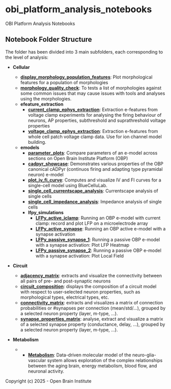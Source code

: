 # obi_platform_analysis_notebooks
OBI Platform Analysis Notebooks

## Notebook Folder Structure

The folder has been divided into 3 main subfolders, each corresponding to the level of analysis: 

- **Cellular**
  - [**display_morphology_population_features**](Cellular/display_morphology_population_features/analysis_notebook.ipynb): Plot morphological features for a population of morphologies
  - [**morphology_quality_check**](Cellular/morphology_quality_check/analysis_notebook.ipynb): To tests a list of morphologies against some common issues that may cause issues with tools and analyses using the morphologies.
  - **efeature_extraction**
    - [**current_clamp_ephys_extraction**](Cellular/efeature_extraction/current_clamp_ephys_extraction/analysis_notebook.ipynb): Extraction e-features from voltage clamp experiments for analysing the firing behaviour of neurons, AP properties, subthreshold and suprathreshold voltage properties
    - [**voltage_clamp_ephys_extraction**](Cellular/efeature_extraction/voltage_clamp_ephys_extraction/analysis_notebook.ipynb): Extraction e-features from whole cell patch voltage clamp data. Use for ion channel model building.
  - **emodels**
      - [**parameter_plots**](Cellular/emodels/parameters_plot/analysis_notebook.ipynb): Compare parameters of an e-model across sections on Open Brain Institute Platform (OBP)
      - [**cadpyr_showcase**](Cellular/emodels/cadpyr_showcase/analysis_notebook.ipynb): Demonstrates various properties of the OBP canonical cADPyr (continuos firing and adapting type pyramidal neuron) e-model
      - [**plot_iv_fi_curve**](Cellular/emodels/plot_iv_fi_curve/analysis_notebook.ipynb): Computes and visualize IV and FI curves for a single-cell model using BlueCelluLab.
      - [**single_cell_currentscape_analysis**](Cellular/emodels/single_cell_currentscape_analysis/analysis_notebook.ipynb): Currentscape analysis of single cells
      - [**single_cell_impedance_analysis**](Cellular/emodels/single_cell_impedance_analysis/analysis_notebook.ipynb): Impedance analysis of single cells
      - **lfpy_simulations**
        - [**LFPy_active_iclamp**](Cellular/emodels/lfpy_simulations/active_emodel_Iclamp/analysis_notebook.ipynb): Running an OBP e-model with current clamp: record and plot LFP on a microelectrode array
        - [**LFPy_active_synapse**](Cellular/emodels/lfpy_simulations/active_emodel_synapses/analysis_notebook.ipynb): Running an OBP active e-model with a synapse activation
        - [**LFPy_passive_synapse_1**](Cellular/emodels/lfpy_simulations/passive_emodel_synapses/analysis_notebook_1.ipynb): Running a passive OBP e-model with a synapse activation: Plot LFP Heatmap
        - [**LFPy_passive_synapse_2**](Cellular/emodels/lfpy_simulations/passive_emodel_synapses/analysis_notebook_2.ipynb): Running a passive OBP e-model with a synapse activation: Plot Local Field
      
        
- **Circuit**
  - [**adjacency_matrix**](Circuit/adjacency_matrix/analysis_notebook.ipynb): extracts and visualize the connectivity between all pairs of pre- and post-synaptic neurons
  - [**circuit_composition**](Circuit/circuit_composition/analysis_notebook.ipynb): displays the composition of a circuit model with respect to user-selected neuron properties, such as morphological types, electrical types, etc.
  - [**connectivity_matrix**](Circuit/connectivity_matrix/analysis_notebook.ipynb):  extracts and visualizes a matrix of connection probabilities or #synapses per connection (mean/std/...), grouped by a selected neuron property (layer, m-type, ...).
  - [**synapse_properties_matrix**](Circuit/synapse_properties_matrix/analysis_notebook.ipynb):  analyse, extract and visualize a matrix of a selected synapse property (conductance, delay, ...), grouped by a selected neuron property (layer, m-type, ...).


- **Metabolism**
   -  - [**Metabolism**](Metabolism/analysis_notebook.ipynb): Data-driven molecular model of the neuro-glia-vascular system allows exploration of the complex relationships between the aging brain, energy metabolism, blood flow, and neuronal activity.


Copyright (c) 2025 - Open Brain Institute